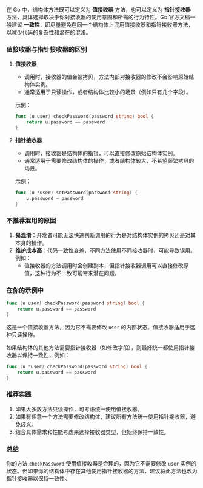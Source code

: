 在 Go 中，结构体方法既可以定义为 **值接收器** 方法，也可以定义为 **指针接收器** 方法，具体选择取决于你对接收器的使用意图和所需的行为特性。Go 官方文档一般建议 **一致性**，即尽量避免在同一个结构体上混用值接收器和指针接收器方法，以减少代码的复杂性和潜在的混淆。

### 值接收器与指针接收器的区别
1. **值接收器**  
   - 调用时，接收器的值会被拷贝，方法内部对接收器的修改不会影响原始结构体实例。
   - 通常适用于只读操作，或者结构体比较小的场景（例如只有几个字段）。
   
   示例：
   ```go
   func (u user) checkPassword(password string) bool {
       return u.password == password
   }
   ```

2. **指针接收器**  
   - 调用时，接收器是结构体的指针，可以直接修改原始结构体实例。
   - 通常适用于需要修改结构体的操作，或者结构体较大，不希望频繁拷贝的场景。

   示例：
   ```go
   func (u *user) setPassword(password string) {
       u.password = password
   }
   ```

### 不推荐混用的原因
1. **易混淆**：开发者可能无法快速判断调用的行为是对结构体实例的拷贝还是对其本身的操作。
2. **维护成本高**：代码一致性变差，不同方法使用不同接收器时，可能导致误用。例如：
   - 值接收器的方法调用时会创建副本，但指针接收器调用可以直接修改原值，这种行为不一致可能带来潜在问题。

### 在你的示例中
```go
func (u user) checkPassword(password string) bool {
	return u.password == password
}
```
这是一个值接收器方法，因为它不需要修改 `user` 的内部状态。值接收器适用于这种只读操作。

如果结构体的其他方法需要指针接收器（如修改字段），则最好统一都使用指针接收器以保持一致性，例如：
```go
func (u *user) checkPassword(password string) bool {
	return u.password == password
}
```

### 推荐实践
1. 如果大多数方法只读操作，可考虑统一使用值接收器。
2. 如果有任意一个方法需要修改结构体，建议所有方法统一使用指针接收器，避免歧义。
3. 结合具体需求和性能考虑来选择接收器类型，但始终保持一致性。

### 总结
你的方法 `checkPassword` 使用值接收器是合理的，因为它不需要修改 `user` 实例的状态。但如果你的结构体中存在其他使用指针接收器的方法，建议将此方法也改为指针接收器以保持一致性。